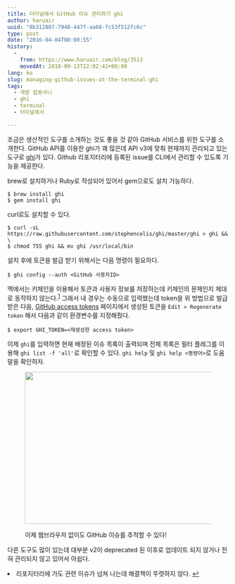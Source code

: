 ```yaml
---
title: 터미널에서 GitHub 이슈 관리하기 ghi
author: haruair
uuid: "8b312887-7948-447f-aa68-fc53f512fc6c"
type: post
date: "2016-04-04T00:00:55"
history:
  - 
    from: https://www.haruair.com/blog/3513
    movedAt: 2018-09-13T22:02:42+00:00
lang: ko
slug: managing-github-issues-at-the-terminal-ghi
tags:
  - 개발 잡동사니
  - ghi
  - terminal
  - 터미널에서

---
```

조금은 생산적인 도구를 소개하는 것도 좋을 것 같아 GitHub 서비스를 위한 도구를 소개한다. GitHub API를 이용한 ghi가 꽤 많은데 API v3에 맞춰 현재까지 관리되고 있는 도구로 [ghi][1]가 있다. Github 리포지터리에 등록된 issue를 CLI에서 관리할 수 있도록 기능을 제공한다.

brew로 설치하거나 Ruby로 작성되어 있어서 gem으로도 설치 가능하다.

    $ brew install ghi
    $ gem install ghi
    

curl로도 설치할 수 있다.

    $ curl -sL https://raw.githubusercontent.com/stephencelis/ghi/master/ghi > ghi && \
    $ chmod 755 ghi && mv ghi /usr/local/bin
    

설치 후에 토큰을 발급 받기 위해서는 다음 명령이 필요하다.

    $ ghi config --auth <GitHub 사용자ID>
    

맥에서는 키체인을 이용해서 토큰과 사용자 정보를 저장하는데 키체인의 문제인지 제대로 동작하지 않는다.<sup id="fnref-3513-1"><a href="#fn-3513-1">1</a></sup> 그래서 내 경우는 수동으로 입력했는데 token을 위 방법으로 발급 받은 다음, [GitHub access tokens][2] 페이지에서 생성된 토큰을 `Edit > Regenerate token` 해서 다음과 같이 환경변수를 지정해줬다.

    $ export GHI_TOKEN=<재생성한 access token>
    

이제 `ghi`를 입력하면 현재 배정된 이슈 목록이 출력되며 전체 목록은 필터 플래그를 이용해 `ghi list -f 'all'`로 확인할 수 있다. `ghi help` 및 `ghi help <명령어>`로 도움말을 확인하자.

<figure class="wp-caption alignnone">

<img src="https://live.staticflickr.com/1628/26044845926_e37bdf7682_b.jpg?resize=660%2C345&#038;ssl=1" width="660" height="345" class /><figcaption class="wp-caption-text">이제 웹브라우저 없이도 GitHub 이슈를 추적할 수 있다!</figcaption></figure> 

다른 도구도 많이 있는데 대부분 v2이 deprecated 된 이후로 업데이트 되지 않거나 전혀 관리되지 않고 있어서 아쉽다.

<li id="fn-3513-1">
  리포지터리에 가도 관련 이슈가 넘쳐 나는데 해결책이 뚜렷하지 않다.&#160;<a href="#fnref-3513-1">&#8617;</a> </fn></footnotes>

 [1]: https://github.com/stephencelis/ghi
 [2]: https://github.com/settings/tokens
